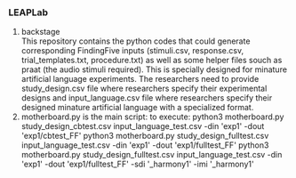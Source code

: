 ### LEAPLab
1. backstage <br />
This repository contains the python codes that could generate corresponding FindingFive inputs (stimuli.csv, response.csv, trial_templates.txt, procedure.txt) as well as some helper files souch as praat (the audio stimuli required). This is specially designed for minature artificial language experiments. The researchers need to provide study_design.csv file where researchers specify their experimental designs and input_language.csv file where researchers specify their designed minature artificial language with a specialized format. 
2. motherboard.py is the main script:
	to execute: 
			python3 motherboard.py study_design_cbtest.csv input_language_test.csv -din 'exp1' -dout 'exp1/cbtest_FF'
			python3 motherboard.py study_design_fulltest.csv input_language_test.csv -din 'exp1' -dout 'exp1/fulltest_FF'
			python3 motherboard.py study_design_fulltest.csv input_language_test.csv -din 'exp1' -dout 'exp1/fulltest_FF' -sdi '_harmony1' -imi '_harmony1'
